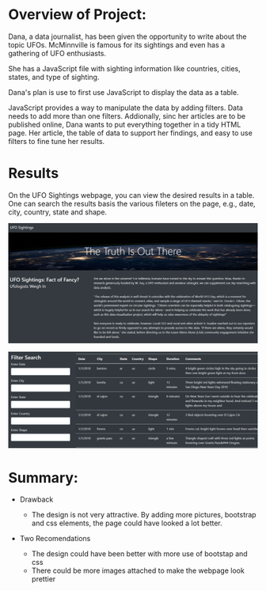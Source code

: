 # Overview of Project: 
Dana, a data journalist, has been given the opportunity to write about the topic UFOs. McMinnville is famous for its sightings and even has a 
gathering of UFO enthusiasts. 

She has a JavaScript file with sighting information like countries, cities, states, and type of sighting.

Dana's plan is use to first use JavaScript to display the data as a table. 

JavaScript provides a way to manipulate the data by adding filters. Data needs to add more than one filters.
Addionally, sinc her articles are to be published online, Dana wants to put everything together in a tidy HTML page. Her article, the table of 
data to support her findings, and easy to use filters to fine tune her results.

# Results

On the UFO Sightings webpage, you can view the desired results in a table. One can search the results basis the various fileters on the page, 
e.g., date, city, country, state and shape.

![img1](image1.png)

![img2](image2.png)

# Summary: 

- Drawback
	- The design is not very attractive. By adding more pictures, bootstrap and css elements, the page could have looked a lot better.
	
- Two Recomendations
	- The design could have been better with more use of bootstap and css
	- There could be more images attached to make the webpage look prettier